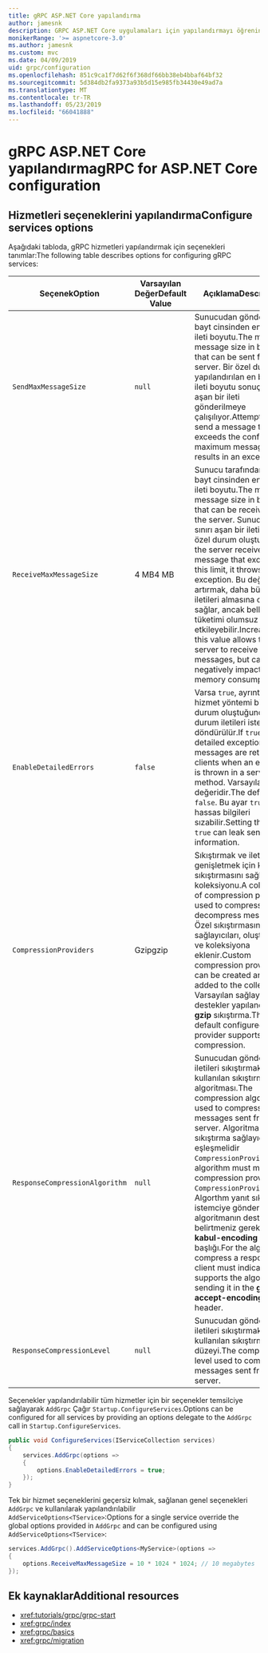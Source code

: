 ```yaml
---
title: gRPC ASP.NET Core yapılandırma
author: jamesnk
description: GRPC ASP.NET Core uygulamaları için yapılandırmayı öğrenin.
monikerRange: '>= aspnetcore-3.0'
ms.author: jamesnk
ms.custom: mvc
ms.date: 04/09/2019
uid: grpc/configuration
ms.openlocfilehash: 851c9ca1f7d62f6f368df66bb38eb4bbaf64bf32
ms.sourcegitcommit: 5d384db2fa9373a93b5d15e985fb34430e49ad7a
ms.translationtype: MT
ms.contentlocale: tr-TR
ms.lasthandoff: 05/23/2019
ms.locfileid: "66041888"
---
```

# <a name="grpc-for-aspnet-core-configuration"></a><span data-ttu-id="df1e3-103">gRPC ASP.NET Core yapılandırma</span><span class="sxs-lookup"><span data-stu-id="df1e3-103">gRPC for ASP.NET Core configuration</span></span>

## <a name="configure-services-options"></a><span data-ttu-id="df1e3-104">Hizmetleri seçeneklerini yapılandırma</span><span class="sxs-lookup"><span data-stu-id="df1e3-104">Configure services options</span></span>

<span data-ttu-id="df1e3-105">Aşağıdaki tabloda, gRPC hizmetleri yapılandırmak için seçenekleri tanımlar:</span><span class="sxs-lookup"><span data-stu-id="df1e3-105">The following table describes options for configuring gRPC services:</span></span>

| <span data-ttu-id="df1e3-106">Seçenek</span><span class="sxs-lookup"><span data-stu-id="df1e3-106">Option</span></span> | <span data-ttu-id="df1e3-107">Varsayılan Değer</span><span class="sxs-lookup"><span data-stu-id="df1e3-107">Default Value</span></span> | <span data-ttu-id="df1e3-108">Açıklama</span><span class="sxs-lookup"><span data-stu-id="df1e3-108">Description</span></span> |
| ------ | ------------- | ----------- |
| `SendMaxMessageSize` | `null` | <span data-ttu-id="df1e3-109">Sunucudan gönderilen bayt cinsinden en büyük ileti boyutu.</span><span class="sxs-lookup"><span data-stu-id="df1e3-109">The maximum message size in bytes that can be sent from the server.</span></span> <span data-ttu-id="df1e3-110">Bir özel durum yapılandırılan en büyük ileti boyutu sonuçlarında aşan bir ileti gönderilmeye çalışılıyor.</span><span class="sxs-lookup"><span data-stu-id="df1e3-110">Attempting to send a message that exceeds the configured maximum message size results in an exception.</span></span> |
| `ReceiveMaxMessageSize` | <span data-ttu-id="df1e3-111">4 MB</span><span class="sxs-lookup"><span data-stu-id="df1e3-111">4 MB</span></span> | <span data-ttu-id="df1e3-112">Sunucu tarafından alınan bayt cinsinden en büyük ileti boyutu.</span><span class="sxs-lookup"><span data-stu-id="df1e3-112">The maximum message size in bytes that can be received by the server.</span></span> <span data-ttu-id="df1e3-113">Sunucu bu sınırı aşan bir ileti alır bir özel durum oluşturur.</span><span class="sxs-lookup"><span data-stu-id="df1e3-113">If the server receives a message that exceeds this limit, it throws an exception.</span></span> <span data-ttu-id="df1e3-114">Bu değeri artırmak, daha büyük iletileri almasına olanak sağlar, ancak bellek tüketimi olumsuz yönde etkileyebilir.</span><span class="sxs-lookup"><span data-stu-id="df1e3-114">Increasing this value allows the server to receive larger messages, but can negatively impact memory consumption.</span></span> |
| `EnableDetailedErrors` | `false` | <span data-ttu-id="df1e3-115">Varsa `true`, ayrıntılı bir hizmet yöntemi bir özel durum oluştuğunda, özel durum iletileri istemcilere döndürülür.</span><span class="sxs-lookup"><span data-stu-id="df1e3-115">If `true`, detailed exception messages are returned to clients when an exception is thrown in a service method.</span></span> <span data-ttu-id="df1e3-116">Varsayılan, `false` değeridir.</span><span class="sxs-lookup"><span data-stu-id="df1e3-116">The default is `false`.</span></span> <span data-ttu-id="df1e3-117">Bu ayar `true` hassas bilgileri sızabilir.</span><span class="sxs-lookup"><span data-stu-id="df1e3-117">Setting this to `true` can leak sensitive information.</span></span> |
| `CompressionProviders` | <span data-ttu-id="df1e3-118">Gzip</span><span class="sxs-lookup"><span data-stu-id="df1e3-118">gzip</span></span> | <span data-ttu-id="df1e3-119">Sıkıştırmak ve iletileri genişletmek için kullanılan sıkıştırmasını sağlayıcıları koleksiyonu.</span><span class="sxs-lookup"><span data-stu-id="df1e3-119">A collection of compression providers used to compress and decompress messages.</span></span> <span data-ttu-id="df1e3-120">Özel sıkıştırmasını sağlayıcıları, oluşturulur ve koleksiyona eklenir.</span><span class="sxs-lookup"><span data-stu-id="df1e3-120">Custom compression providers can be created and added to the collection.</span></span> <span data-ttu-id="df1e3-121">Varsayılan sağlayıcı destekler yapılandırılmış **gzip** sıkıştırma.</span><span class="sxs-lookup"><span data-stu-id="df1e3-121">The default configured provider supports **gzip** compression.</span></span> |
| `ResponseCompressionAlgorithm` | `null` | <span data-ttu-id="df1e3-122">Sunucudan gönderilen iletileri sıkıştırmak için kullanılan sıkıştırma algoritması.</span><span class="sxs-lookup"><span data-stu-id="df1e3-122">The compression algorithm used to compress messages sent from the server.</span></span> <span data-ttu-id="df1e3-123">Algoritma sıkıştırma sağlayıcı eşleşmelidir `CompressionProviders`.</span><span class="sxs-lookup"><span data-stu-id="df1e3-123">The algorithm must match a compression provider in `CompressionProviders`.</span></span> <span data-ttu-id="df1e3-124">Algorthm yanıt sıkıştırmak istemciye göndererek algoritmanın desteklediği belirtmeniz gerekir **grpc-kabul-encoding** başlığı.</span><span class="sxs-lookup"><span data-stu-id="df1e3-124">For the algorthm to compress a response the client must indicate it supports the algorithm by sending it in the **grpc-accept-encoding** header.</span></span> |
| `ResponseCompressionLevel` | `null` | <span data-ttu-id="df1e3-125">Sunucudan gönderilen iletileri sıkıştırmak için kullanılan sıkıştırma düzeyi.</span><span class="sxs-lookup"><span data-stu-id="df1e3-125">The compress level used to compress messages sent from the server.</span></span> |

<span data-ttu-id="df1e3-126">Seçenekler yapılandırılabilir tüm hizmetler için bir seçenekler temsilciye sağlayarak `AddGrpc` Çağır `Startup.ConfigureServices`.</span><span class="sxs-lookup"><span data-stu-id="df1e3-126">Options can be configured for all services by providing an options delegate to the `AddGrpc` call in `Startup.ConfigureServices`.</span></span>

```csharp
public void ConfigureServices(IServiceCollection services)
{
    services.AddGrpc(options =>
    {
        options.EnableDetailedErrors = true;
    });
}
```

<span data-ttu-id="df1e3-127">Tek bir hizmet seçeneklerini geçersiz kılmak, sağlanan genel seçenekleri `AddGrpc` ve kullanılarak yapılandırılabilir `AddServiceOptions<TService>`:</span><span class="sxs-lookup"><span data-stu-id="df1e3-127">Options for a single service override the global options provided in `AddGrpc` and can be configured using `AddServiceOptions<TService>`:</span></span>

```csharp
services.AddGrpc().AddServiceOptions<MyService>(options =>
{
    options.ReceiveMaxMessageSize = 10 * 1024 * 1024; // 10 megabytes
});
```

## <a name="additional-resources"></a><span data-ttu-id="df1e3-128">Ek kaynaklar</span><span class="sxs-lookup"><span data-stu-id="df1e3-128">Additional resources</span></span>

* <xref:tutorials/grpc/grpc-start>
* <xref:grpc/index>
* <xref:grpc/basics>
* <xref:grpc/migration>
